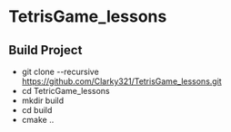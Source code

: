 # TetrisGame_lessons

## Build Project
- git clone --recursive https://github.com/Clarky321/TetrisGame_lessons.git
- cd TetricGame_lessons
- mkdir build
- cd build
- cmake ..
